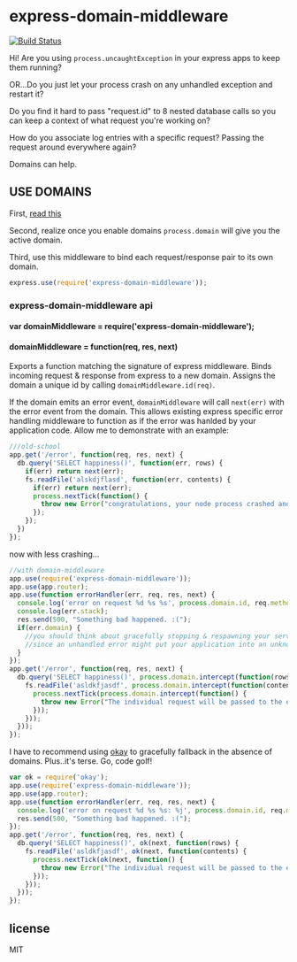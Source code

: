 # express-domain-middleware

[![Build Status](https://travis-ci.org/brianc/node-domain-middleware.png?branch=master)](https://travis-ci.org/brianc/node-domain-middleware)

Hi! Are you using `process.uncaughtException` in your express apps to keep them running?

OR...Do you just let your process crash on any unhandled exception and restart it?

Do you find it hard to pass "request.id" to 8 nested database calls so you can keep a context of what request you're working on?

How do you associate log entries with a specific request?  Passing the request around everywhere again?

Domains can help.

## USE DOMAINS

First, [read this](http://nodejs.org/api/domain.html)

Second, realize once you enable domains `process.domain` will give you the active domain.

Third, use this middleware to bind each request/response pair to its own domain.

```js
express.use(require('express-domain-middleware'));
```

### express-domain-middleware api

#### var domainMiddleware = require('express-domain-middleware');

#### domainMiddleware = function(req, res, next) 

Exports a function matching the signature of express middleware.  Binds incoming request & response from express to a new domain.  Assigns the domain a unique id by calling `domainMiddleware.id(req)`.

If the domain emits an error event, `domainMiddleware` will call `next(err)` with the error event from the domain.  This allows existing express specific error handling middleware to
function as if the error was hanlded by your application code.  Allow me to demonstrate with an example:

```js
///old-school
app.get('/error', function(req, res, next) {
  db.query('SELECT happiness()', function(err, rows) {
    if(err) return next(err);    
    fs.readFile('alskdjflasd', function(err, contents) {
      if(err) return next(err);
      process.nextTick(function() {
        throw new Error("congratulations, your node process crashed and the user request disconnected in a jarring way");
      });
    });
  })
});
```


now with less crashing...


```js
//with domain-middleware
app.use(require('express-domain-middleware'));
app.use(app.router);
app.use(function errorHandler(err, req, res, next) {
  console.log('error on request %d %s %s', process.domain.id, req.method, req.url);
  console.log(err.stack);
  res.send(500, "Something bad happened. :(");
  if(err.domain) {
    //you should think about gracefully stopping & respawning your server
    //since an unhandled error might put your application into an unknown state
  }
});
app.get('/error', function(req, res, next) {
  db.query('SELECT happiness()', process.domain.intercept(function(rows) {
    fs.readFile('asldkfjasdf', process.domain.intercept(function(contents) {
      process.nextTick(process.domain.intercept(function() {
        throw new Error("The individual request will be passed to the express error handler, and your application will keep running.");
      }));
    }));
  }));
});
```


I have to recommend using [okay](https://github.com/brianc/node-okay) to gracefully fallback in the absence of domains.  Plus..it's terse. Go, code golf!

```js
var ok = require('okay');
app.use(require('express-domain-middleware'));
app.use(app.router);
app.use(function errorHandler(err, req, res, next) {
  console.log('error on request %d %s %s: %j', process.domain.id, req.method, req.url, err);
  res.send(500, "Something bad happened. :(");
});
app.get('/error', function(req, res, next) {
  db.query('SELECT happiness()', ok(next, function(rows) {
    fs.readFile('asldkfjasdf', ok(next, function(contents) {
      process.nextTick(ok(next, function() {
        throw new Error("The individual request will be passed to the express error handler, and your application will keep running.");
      }));
    }));
  }));
});
```

## license
MIT
